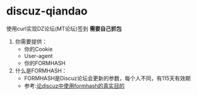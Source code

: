 # discuz-qiandao
使用curl实现DZ论坛(MT论坛)签到
**需要自己抓包**
1. 你需要提供：
    - 你的Cookie
    - User-agent
    - 你的FORMHASH
2. 什么是FORMHASH：
    - FORMHASH是Discuz论坛会更新的参数，每个人不同，有115天有效期
    - 参考:[论discuz中使用formhash的真实目的](http://blog.zhengshuiguang.com/php/formhash.html)
